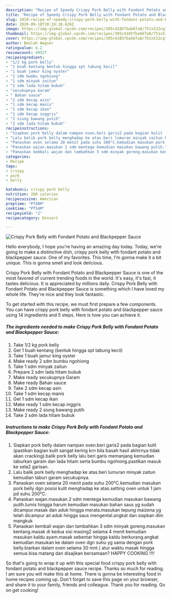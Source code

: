 ```yaml
---
description: "Recipe of Speedy Crispy Pork Belly with Fondant Potato and Blackpepper Sauce"
title: "Recipe of Speedy Crispy Pork Belly with Fondant Potato and Blackpepper Sauce"
slug: 1019-recipe-of-speedy-crispy-pork-belly-with-fondant-potato-and-blackpepper-sauce
date: 2020-09-18T20:19:10.626Z
image: https://img-global.cpcdn.com/recipes/305c4185fbab67a8/751x532cq70/crispy-pork-belly-with-fondant-potato-and-blackpepper-sauce-foto-resep-utama.jpg
thumbnail: https://img-global.cpcdn.com/recipes/305c4185fbab67a8/751x532cq70/crispy-pork-belly-with-fondant-potato-and-blackpepper-sauce-foto-resep-utama.jpg
cover: https://img-global.cpcdn.com/recipes/305c4185fbab67a8/751x532cq70/crispy-pork-belly-with-fondant-potato-and-blackpepper-sauce-foto-resep-utama.jpg
author: Beulah Wagner
ratingvalue: 4.2
reviewcount: 49527
recipeingredient:
- "1/2 kg pork belly"
- "1 buah kentang bentuk hingga spt tabung kecil"
- "1 buah jamur king oyster"
- "2 sdm bumbu ngohiong"
- "1 sdm minyak zaitun"
- "2 sdm lada hitam bubuk"
- "secukupnya Garam"
- " Bahan sauce"
- "2 sdm kecap asin"
- "1 sdm kecap manis"
- "1 sdm kecap ikan"
- "1 sdm kecap inggris"
- "2 siung bawang putih"
- "2 sdm lada hitam bubuk"
recipeinstructions:
- "Siapkan pork belly dalam nampan oven.beri garis2 pada bagian kulit (pastikan bagian kulit sangat kering krn bila basah hasil akhirnya tidak akan cracking).balik pork belly lalu beri garis memanjang kemudian taburkan garam dan lada hitam serta bumbu ngohiong.pastikan masuk ke sela2 garisan."
- "Lalu balik pork belly menghadap ke atas.beri lumuran minyak zaitun kemudian taburi garam secukupnya."
- "Panaskan oven selama 20 menit pada suhu 200°C.kemudian masukan pork belly dgn posisi kulit menghadap ke atas.setting oven untuk 1 jam pd suhu 200°C."
- "Panaskan wajan.masukan 2 sdm mentega kemudian masukan bawang putih.tumis hingga harum kemudian masukan bahan saus yg sudah dicampur.masak dan aduk hingga merata.masukan tepung maizena yg telah dicampur air.aduk hingga saus mengental.angkat dan siapkan dlm mangkuk"
- "Panaskan kembali wajan dan tambahkan 3 sdm minyak goreng.masukan kentang.masak di kedua sisi masing2 selama 4 menit kemudian masukan kaldu ayam.masak sebentar hingga kaldu berkurang.angkat kemudian masukan ke dalam oven dgn suhu yg sama dengan pork belly.biarkan dalam oven selama 30 mnt.( atur waktu masak hingga semua bisa matang dan disajikan bersamaan? HAPPY COOKING !!!!"
categories:
- Recipe
tags:
- crispy
- pork
- belly

katakunci: crispy pork belly 
nutrition: 260 calories
recipecuisine: American
preptime: "PT40M"
cooktime: "PT54M"
recipeyield: "2"
recipecategory: Dessert

---
```



![Crispy Pork Belly with Fondant Potato and Blackpepper Sauce](https://img-global.cpcdn.com/recipes/305c4185fbab67a8/751x532cq70/crispy-pork-belly-with-fondant-potato-and-blackpepper-sauce-foto-resep-utama.jpg)

Hello everybody, I hope you're having an amazing day today. Today, we're going to make a distinctive dish, crispy pork belly with fondant potato and blackpepper sauce. One of my favorites. This time, I'm gonna make it a bit unique. This is gonna smell and look delicious.



Crispy Pork Belly with Fondant Potato and Blackpepper Sauce is one of the most favored of current trending foods in the world. It's easy, it's fast, it tastes delicious. It is appreciated by millions daily. Crispy Pork Belly with Fondant Potato and Blackpepper Sauce is something which I have loved my whole life. They're nice and they look fantastic.


To get started with this recipe, we must first prepare a few components. You can have crispy pork belly with fondant potato and blackpepper sauce using 14 ingredients and 5 steps. Here is how you can achieve it.

<!--inarticleads1-->

##### The ingredients needed to make Crispy Pork Belly with Fondant Potato and Blackpepper Sauce:

1. Take 1/2 kg pork belly
1. Get 1 buah kentang (bentuk hingga spt tabung kecil)
1. Take 1 buah jamur king oyster
1. Make ready 2 sdm bumbu ngohiong
1. Take 1 sdm minyak zaitun
1. Prepare 2 sdm lada hitam bubuk
1. Make ready secukupnya Garam
1. Make ready  Bahan sauce
1. Take 2 sdm kecap asin
1. Take 1 sdm kecap manis
1. Get 1 sdm kecap ikan
1. Make ready 1 sdm kecap inggris
1. Make ready 2 siung bawang putih
1. Take 2 sdm lada hitam bubuk




<!--inarticleads2-->

##### Instructions to make Crispy Pork Belly with Fondant Potato and Blackpepper Sauce:

1. Siapkan pork belly dalam nampan oven.beri garis2 pada bagian kulit (pastikan bagian kulit sangat kering krn bila basah hasil akhirnya tidak akan cracking).balik pork belly lalu beri garis memanjang kemudian taburkan garam dan lada hitam serta bumbu ngohiong.pastikan masuk ke sela2 garisan.
1. Lalu balik pork belly menghadap ke atas.beri lumuran minyak zaitun kemudian taburi garam secukupnya.
1. Panaskan oven selama 20 menit pada suhu 200°C.kemudian masukan pork belly dgn posisi kulit menghadap ke atas.setting oven untuk 1 jam pd suhu 200°C.
1. Panaskan wajan.masukan 2 sdm mentega kemudian masukan bawang putih.tumis hingga harum kemudian masukan bahan saus yg sudah dicampur.masak dan aduk hingga merata.masukan tepung maizena yg telah dicampur air.aduk hingga saus mengental.angkat dan siapkan dlm mangkuk
1. Panaskan kembali wajan dan tambahkan 3 sdm minyak goreng.masukan kentang.masak di kedua sisi masing2 selama 4 menit kemudian masukan kaldu ayam.masak sebentar hingga kaldu berkurang.angkat kemudian masukan ke dalam oven dgn suhu yg sama dengan pork belly.biarkan dalam oven selama 30 mnt.( atur waktu masak hingga semua bisa matang dan disajikan bersamaan? HAPPY COOKING !!!!




So that's going to wrap it up with this special food crispy pork belly with fondant potato and blackpepper sauce recipe. Thanks so much for reading. I am sure you will make this at home. There is gonna be interesting food in home recipes coming up. Don't forget to save this page on your browser, and share it to your family, friends and colleague. Thank you for reading. Go on get cooking!
